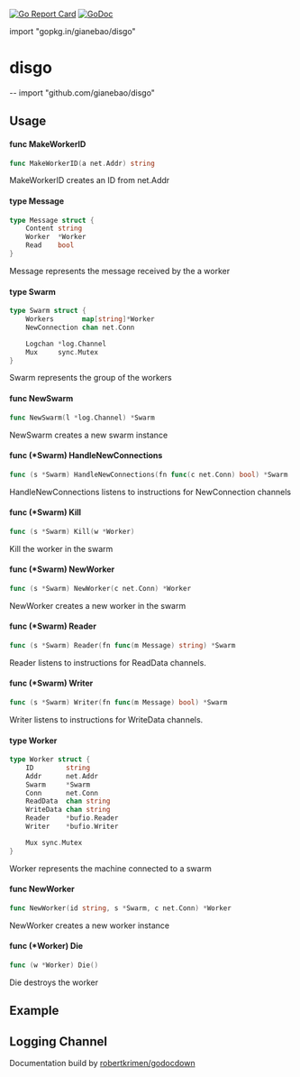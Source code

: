 [![Go Report Card](https://goreportcard.com/badge/github.com/matchmove/rest)](https://goreportcard.com/report/github.com/gianebao/disgo)
[![GoDoc](https://godoc.org/github.com/matchmove/rest?status.svg)](https://godoc.org/github.com/gianebao/disgo)

  import "gopkg.in/gianebao/disgo"

# disgo
--
    import "github.com/gianebao/disgo"

## Usage

#### func  MakeWorkerID

```go
func MakeWorkerID(a net.Addr) string
```
MakeWorkerID creates an ID from net.Addr

#### type Message

```go
type Message struct {
	Content string
	Worker  *Worker
	Read    bool
}
```

Message represents the message received by the a worker

#### type Swarm

```go
type Swarm struct {
	Workers       map[string]*Worker
	NewConnection chan net.Conn

	Logchan *log.Channel
	Mux     sync.Mutex
}
```

Swarm represents the group of the workers

#### func  NewSwarm

```go
func NewSwarm(l *log.Channel) *Swarm
```
NewSwarm creates a new swarm instance

#### func (*Swarm) HandleNewConnections

```go
func (s *Swarm) HandleNewConnections(fn func(c net.Conn) bool) *Swarm
```
HandleNewConnections listens to instructions for NewConnection channels

#### func (*Swarm) Kill

```go
func (s *Swarm) Kill(w *Worker)
```
Kill the worker in the swarm

#### func (*Swarm) NewWorker

```go
func (s *Swarm) NewWorker(c net.Conn) *Worker
```
NewWorker creates a new worker in the swarm

#### func (*Swarm) Reader

```go
func (s *Swarm) Reader(fn func(m Message) string) *Swarm
```
Reader listens to instructions for ReadData channels.

#### func (*Swarm) Writer

```go
func (s *Swarm) Writer(fn func(m Message) bool) *Swarm
```
Writer listens to instructions for WriteData channels.

#### type Worker

```go
type Worker struct {
	ID        string
	Addr      net.Addr
	Swarm     *Swarm
	Conn      net.Conn
	ReadData  chan string
	WriteData chan string
	Reader    *bufio.Reader
	Writer    *bufio.Writer

	Mux sync.Mutex
}
```

Worker represents the machine connected to a swarm

#### func  NewWorker

```go
func NewWorker(id string, s *Swarm, c net.Conn) *Worker
```
NewWorker creates a new worker instance

#### func (*Worker) Die

```go
func (w *Worker) Die()
```
Die destroys the worker

## Example

## Logging Channel


Documentation build by [robertkrimen/godocdown](https://github.com/robertkrimen/godocdown)

